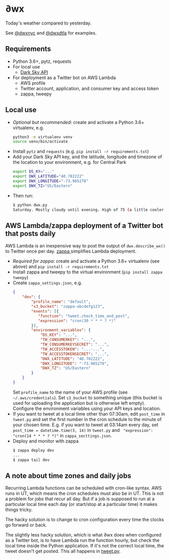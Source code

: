 # ∂wx

Today's weather compared to yesterday.

See [@dwxnyc](https://twitter.com/dwxnyc) and
[@dwxdtla](https://twitter.com/dwxdtla) for examples.

## Requirements

 - Python 3.6+, pytz, requests
 - For local use
   - [Dark Sky API](https://darksky.net/dev/)
 - For deployment as a Twitter bot on AWS Lambda
   - AWS profile
   - Twitter account, application, and consumer key and access token
   - zappa, tweepy

## Local use

 - _Optional but recommended_: create and activate a Python 3.6+ virtualenv,
   e.g.
   ```bash
   python3 -m virtualenv venv
   source venv/bin/activate
   ```
 - Install `pytz` and `requests` (e.g. `pip install -r requirements.txt`)
 - Add your Dark Sky API key, and the latitude, longitude and timezone of the location to your environment, e.g. for Central Park
   ```bash
   export DS_KY="..."
   export DWX_LATITUDE="40.782222"
   export DWX_LONGITUDE="-73.965278"
   export DWX_TZ="US/Eastern"
   ```
 - Then run:
   ```bash
   $ python dwx.py
   Saturday. Mostly cloudy until evening. High of 75 (a little cooler than yesterday).
   ```

## AWS Lambda/zappa deployment of a Twitter bot that posts daily

AWS Lambda is an inexpensive way to post the output of `dwx.describe_wx()`
to Twitter once per day. [zappa ](https://github.com/Miserlou/Zappa) simplifies
Lambda deployment.

 - _Required for zappa_: create and activate a Python 3.6+ virtualenv (see
   above) and `pip install -r requirements.txt`
 - Install zappa and tweepy to the virtual environment (`pip install zappa
   tweepy`)
 - Create `zappa_settings.json`, e.g.
   ```json
   {
       "dev": {
           "profile_name": "default",
           "s3_bucket": "zappa-abcdefg123",
           "events": [{
              "function": "tweet.check_time_and_post",
              "expression": "cron(30 * * * ? *)"
           }],
           "environment_variables": {
               "DS_KEY": "...",
               "TW_CONSUMERKEY": "...",
               "TW_CONSUMERKEYSECRET": "...",
               "TW_ACCESSTOKEN": "...-...",
               "TW_ACCESSTOKENSECRET": "...",
               "DWX_LATITUDE": "40.782222",
               "DWX_LONGITUDE": "-73.965278",
               "DWX_TZ": "US/Eastern"
           }
       }
   }
   ```
   Set `profile_name` to the name of your AWS profile (see
   `~/.aws/credentials`). Set `s3_bucket` to something unique (this bucket is
   used for uploading the application but is otherwise left empty). Configure
   the environment variables using your API keys and location.
 - If you want to tweet at a local time other than 07:30am, edit `post_time` in
   `tweet.py` and set the first number in the cron schedule to the minute of
   your chosen time. E.g. if you want to tweet at 03:14am every day, set
   `post_time = datetime.time(3, 14)` in `tweet.py` and ` "expression":
   "cron(14 * * * ? *)"` in `zappa_secttings.json`.
 - Deploy and monitor with zappa
   ```bash
   $ zappa deploy dev
   ...
   $ zappa tail dev
   ```

## A note about time zones and daily jobs

Recurring Lambda functions can be scheduled with cron-like syntax. AWS runs in
UT, which means the cron schedules must also be in UT. This is not a problem
for jobs that recur all day. But if a job is supposed to run at a particular
local time each day (or start/stop at a particular time) it makes things
tricky.

The hacky solution is to change to cron configuration every time the clocks go forward
or back.

The slightly less hacky solution, which is what ∂wx does when configured as a
Twitter bot, is to have Lambda run the function hourly, but check the local
time inside the Python application. If it's not the correct local time, the
tweet doesn't get posted. This all happens in
[tweet.py](https://github.com/williamsmj/dwx/blob/master/tweet.py).
